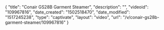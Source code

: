 {
    "title": "Conair GS28B Garment Steamer",
    "description": "",
    "videoid": "109967816",
    "date_created": "1502518470",
    "date_modified": "1517245238",
    "type": "captivate",
    "layout": "video",
    "url": "\/v\/conair-gs28b-garment-steamer\/109967816"
}